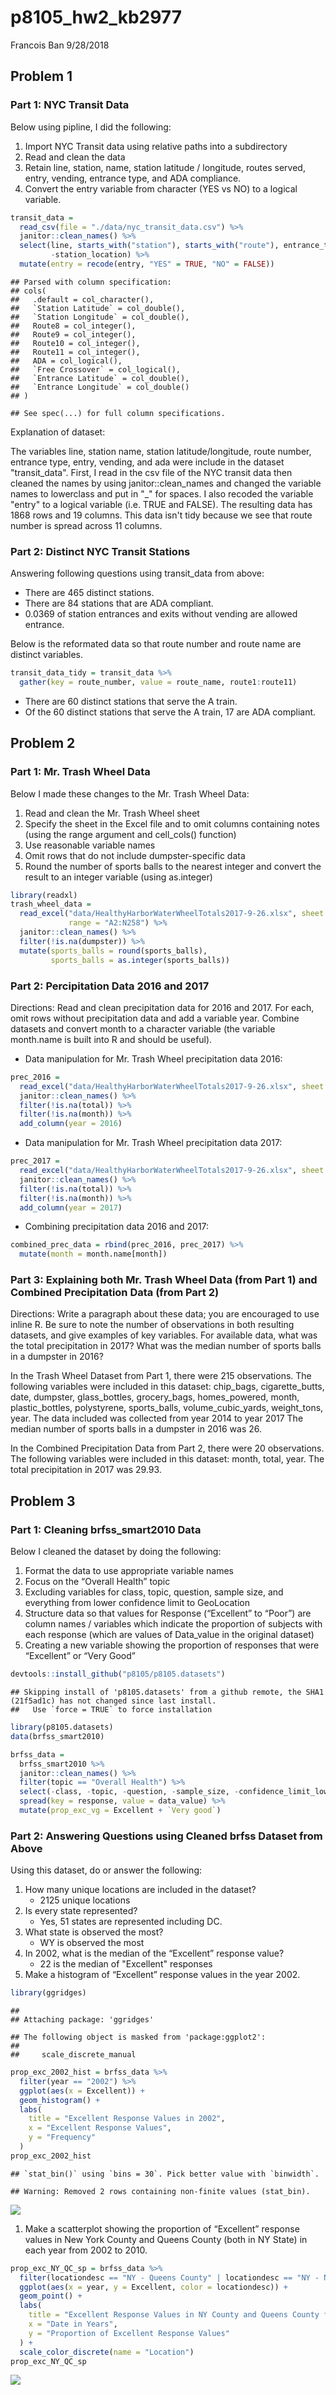 p8105\_hw2\_kb2977
================
Francois Ban
9/28/2018

Problem 1
---------

### Part 1: NYC Transit Data

Below using pipline, I did the following:

1.  Import NYC Transit data using relative paths into a subdirectory
2.  Read and clean the data
3.  Retain line, station, name, station latitude / longitude, routes served, entry, vending, entrance type, and ADA compliance.
4.  Convert the entry variable from character (YES vs NO) to a logical variable.

``` r
transit_data = 
  read_csv(file = "./data/nyc_transit_data.csv") %>% 
  janitor::clean_names() %>% 
  select(line, starts_with("station"), starts_with("route"), entrance_type, entry, vending, ada, 
         -station_location) %>%
  mutate(entry = recode(entry, "YES" = TRUE, "NO" = FALSE))
```

    ## Parsed with column specification:
    ## cols(
    ##   .default = col_character(),
    ##   `Station Latitude` = col_double(),
    ##   `Station Longitude` = col_double(),
    ##   Route8 = col_integer(),
    ##   Route9 = col_integer(),
    ##   Route10 = col_integer(),
    ##   Route11 = col_integer(),
    ##   ADA = col_logical(),
    ##   `Free Crossover` = col_logical(),
    ##   `Entrance Latitude` = col_double(),
    ##   `Entrance Longitude` = col_double()
    ## )

    ## See spec(...) for full column specifications.

Explanation of dataset:

The variables line, station name, station latitude/longitude, route number, entrance type, entry, vending, and ada were include in the dataset "transit\_data". First, I read in the csv file of the NYC transit data then cleaned the names by using janitor::clean\_names and changed the variable names to lowerclass and put in "\_" for spaces. I also recoded the variable "entry" to a logical variable (i.e. TRUE and FALSE). The resulting data has 1868 rows and 19 columns. This data isn't tidy because we see that route number is spread across 11 columns.

### Part 2: Distinct NYC Transit Stations

Answering following questions using transit\_data from above:

-   There are 465 distinct stations.
-   There are 84 stations that are ADA compliant.
-   0.0369 of station entrances and exits without vending are allowed entrance.

Below is the reformated data so that route number and route name are distinct variables.

``` r
transit_data_tidy = transit_data %>% 
  gather(key = route_number, value = route_name, route1:route11)
```

-   There are 60 distinct stations that serve the A train.
-   Of the 60 distinct stations that serve the A train, 17 are ADA compliant.

Problem 2
---------

### Part 1: Mr. Trash Wheel Data

Below I made these changes to the Mr. Trash Wheel Data:

1.  Read and clean the Mr. Trash Wheel sheet
2.  Specify the sheet in the Excel file and to omit columns containing notes (using the range argument and cell\_cols() function)
3.  Use reasonable variable names
4.  Omit rows that do not include dumpster-specific data
5.  Round the number of sports balls to the nearest integer and convert the result to an integer variable (using as.integer)

``` r
library(readxl)
trash_wheel_data = 
  read_excel("data/HealthyHarborWaterWheelTotals2017-9-26.xlsx", sheet = "Mr. Trash Wheel", 
             range = "A2:N258") %>% 
  janitor::clean_names() %>%
  filter(!is.na(dumpster)) %>%
  mutate(sports_balls = round(sports_balls), 
         sports_balls = as.integer(sports_balls))
```

### Part 2: Percipitation Data 2016 and 2017

Directions: Read and clean precipitation data for 2016 and 2017. For each, omit rows without precipitation data and add a variable year. Combine datasets and convert month to a character variable (the variable month.name is built into R and should be useful).

-   Data manipulation for Mr. Trash Wheel precipitation data 2016:

``` r
prec_2016 = 
  read_excel("data/HealthyHarborWaterWheelTotals2017-9-26.xlsx", sheet = "2016 Precipitation", skip = 1) %>%
  janitor::clean_names() %>%
  filter(!is.na(total)) %>%
  filter(!is.na(month)) %>%
  add_column(year = 2016)
```

-   Data manipulation for Mr. Trash Wheel precipitation data 2017:

``` r
prec_2017 = 
  read_excel("data/HealthyHarborWaterWheelTotals2017-9-26.xlsx", sheet = "2017 Precipitation", skip = 1) %>%
  janitor::clean_names() %>%
  filter(!is.na(total)) %>%
  filter(!is.na(month)) %>%
  add_column(year = 2017)
```

-   Combining precipitation data 2016 and 2017:

``` r
combined_prec_data = rbind(prec_2016, prec_2017) %>%
  mutate(month = month.name[month])
```

### Part 3: Explaining both Mr. Trash Wheel Data (from Part 1) and Combined Precipitation Data (from Part 2)

Directions: Write a paragraph about these data; you are encouraged to use inline R. Be sure to note the number of observations in both resulting datasets, and give examples of key variables. For available data, what was the total precipitation in 2017? What was the median number of sports balls in a dumpster in 2016?

In the Trash Wheel Dataset from Part 1, there were 215 observations. The following variables were included in this dataset: chip\_bags, cigarette\_butts, date, dumpster, glass\_bottles, grocery\_bags, homes\_powered, month, plastic\_bottles, polystyrene, sports\_balls, volume\_cubic\_yards, weight\_tons, year. The data included was collected from year 2014 to year 2017 The median number of sports balls in a dumpster in 2016 was 26.

In the Combined Precipitation Data from Part 2, there were 20 observations. The following variables were included in this dataset: month, total, year. The total precipitation in 2017 was 29.93.

Problem 3
---------

### Part 1: Cleaning brfss\_smart2010 Data

Below I cleaned the dataset by doing the following:

1.  Format the data to use appropriate variable names
2.  Focus on the “Overall Health” topic
3.  Excluding variables for class, topic, question, sample size, and everything from lower confidence limit to GeoLocation
4.  Structure data so that values for Response (“Excellent” to “Poor”) are column names / variables which indicate the proportion of subjects with each response (which are values of Data\_value in the original dataset)
5.  Creating a new variable showing the proportion of responses that were “Excellent” or “Very Good”

``` r
devtools::install_github("p8105/p8105.datasets")
```

    ## Skipping install of 'p8105.datasets' from a github remote, the SHA1 (21f5ad1c) has not changed since last install.
    ##   Use `force = TRUE` to force installation

``` r
library(p8105.datasets)
data(brfss_smart2010)
```

``` r
brfss_data =
  brfss_smart2010 %>%
  janitor::clean_names() %>% 
  filter(topic == "Overall Health") %>% 
  select(-class, -topic, -question, -sample_size, -confidence_limit_low:-geo_location) %>% 
  spread(key = response, value = data_value) %>%
  mutate(prop_exc_vg = Excellent + `Very good`)
```

### Part 2: Answering Questions using Cleaned brfss Dataset from Above

Using this dataset, do or answer the following:

1.  How many unique locations are included in the dataset?
    -   2125 unique locations
2.  Is every state represented?
    -   Yes, 51 states are represented including DC.
3.  What state is observed the most?
    -   WY is observed the most
4.  In 2002, what is the median of the “Excellent” response value?
    -   22 is the median of "Excellent" responses
5.  Make a histogram of “Excellent” response values in the year 2002.

``` r
library(ggridges)
```

    ## 
    ## Attaching package: 'ggridges'

    ## The following object is masked from 'package:ggplot2':
    ## 
    ##     scale_discrete_manual

``` r
prop_exc_2002_hist = brfss_data %>% 
  filter(year == "2002") %>% 
  ggplot(aes(x = Excellent)) + 
  geom_histogram() +
  labs(
    title = "Excellent Response Values in 2002",
    x = "Excellent Response Values",
    y = "Frequency"
  )
prop_exc_2002_hist
```

    ## `stat_bin()` using `bins = 30`. Pick better value with `binwidth`.

    ## Warning: Removed 2 rows containing non-finite values (stat_bin).

![](p8105_hw2_kb2977_files/figure-markdown_github/histogram-1.png)

1.  Make a scatterplot showing the proportion of “Excellent” response values in New York County and Queens County (both in NY State) in each year from 2002 to 2010.

``` r
prop_exc_NY_QC_sp = brfss_data %>%
  filter(locationdesc == "NY - Queens County" | locationdesc == "NY - New York County") %>%
  ggplot(aes(x = year, y = Excellent, color = locationdesc)) + 
  geom_point() +
  labs(
    title = "Excellent Response Values in NY County and Queens County from 2002 to 2010",
    x = "Date in Years",
    y = "Proportion of Excellent Response Values"
  ) +
  scale_color_discrete(name = "Location")
prop_exc_NY_QC_sp
```

![](p8105_hw2_kb2977_files/figure-markdown_github/scatterplot-1.png)

